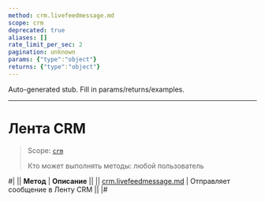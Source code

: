```yaml
---
method: crm.livefeedmessage.md
scope: crm
deprecated: true
aliases: []
rate_limit_per_sec: 2
pagination: unknown
params: {"type":"object"}
returns: {"type":"object"}
---
```


Auto-generated stub. Fill in params/returns/examples.

---

# Лента CRM

> Scope: [`crm`](../../../scopes/permissions.md)
>
> Кто может выполнять методы: любой пользователь

#|
|| **Метод** | **Описание** ||
|| [crm.livefeedmessage.md](./crm-live-feed-message-add.md) | Отправляет сообщение в Ленту CRM
 ||
|#
